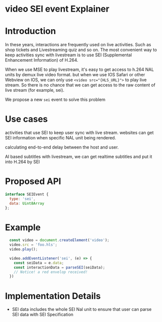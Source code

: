 # video SEI event Explainer

# Introduction

In these years, interactions are frequently used on live activities. Such as shop tickets and Livestreaming quiz and so on. The most convenient way to keep activities sync with livestream is to use SEI (Supplemental Enhancement Information) of H.264. 

When we use MSE to play livestream, it's easy to get access to h.264 NAL units by demux live video format. but when we use IOS Safari or other Webview on IOS, we can only use `<video src="{HLS_URL}">` to play live stream. So there is no chance that we can get access to the raw content of live stream (for example, sei).

We propose a new `sei` event to solve this problem


# Use cases

activities that use SEI to keep user sync with live stream. websites can get SEI information when specific NAL unit being  rendered.

calculating end-to-end delay between the host and user.

AI based subtitles with livestream, we can get realtime subtitles and put it into H.264 by SEI




# Proposed API

```Javascript
interface SEIEvent {
  type: 'sei',
  data: Uint8Array
};
```


# Example

```Javascript
  const video = document.createElement('video');
  video.src = 'foo.hls';
  video.play();
  
  video.addEventListener('sei', (e) => {
    const seiData = e.data;
    const interactionData = parseSEI(seiData);
    // Notice! a red envelop received!
  })
```



# Implementation Details

* SEI data includes the whole SEI Nal unit to ensure that user can parse SEI data with SEI Specification
